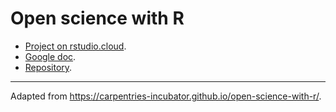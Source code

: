 # Open science with R

* [Project on rstudio.cloud](https://rstudio.cloud/project/1133167).
* [Google doc](https://bit.ly/2020-07-15-rice).
* [Repository](https://github.com/maurolepore/open-science-with-r).

---

Adapted from <https://carpentries-incubator.github.io/open-science-with-r/>.

